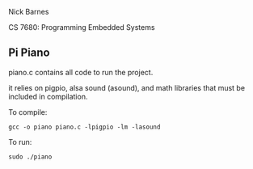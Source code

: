 Nick Barnes

CS 7680: Programming Embedded Systems

## Pi Piano

piano.c contains all code to run the project.

it relies on pigpio, alsa sound (asound), and math libraries that must be included in compilation.

To compile:

```
gcc -o piano piano.c -lpigpio -lm -lasound
```

To run:

```
sudo ./piano
```
